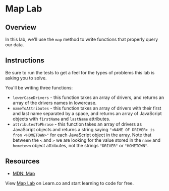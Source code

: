 # Map Lab

## Overview
In this lab, we'll use the `map` method to write functions that properly query our data.

## Instructions
Be sure to run the tests to get a feel for the types of problems this lab is
asking you to solve.

You'll be writing three functions:
 * `lowerCaseDrivers` - this function takes an array of drivers, and returns an array of the drivers names in lowercase.
 * `nameToAttributes` - this function takes an array of drivers with their first and last name separated by a space, and returns an array of JavaScript objects with `firstName` and `lastName` attributes.
 * `attributesToPhrase` - this function takes an array of drivers as JavaScript objects and returns a string saying `"<NAME OF DRIVER> is from <HOMETOWN>"` for each JavaScript object in the array. Note that between the `<` and `>` we are looking for the value stored in the `name` and `hometown` object attributes, not the strings `"DRIVER"` or `"HOMETOWN"`.

## Resources
- [MDN: Map](https://developer.mozilla.org/en-US/docs/Web/JavaScript/Reference/Global_Objects/Array/map)

<p class='util--hide'>View <a href='https://learn.co/lessons/js-looping-and-iteration-map-lab'>Map Lab</a> on Learn.co and start learning to code for free.</p>
